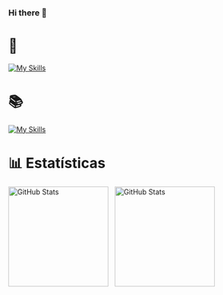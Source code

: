 ### Hi there 👋

<div display='flex' align='flex-start'>

# 🚀

<div display='flex' align='flex-start'>

[![My Skills](https://skillicons.dev/icons?i=html,css,js,python,java)](https://skillicons.dev)

</div>
</div>

<div display='flex' align='flex-start'>

# 📚

<div display='flex' align='flex-start'>

[![My Skills](https://skillicons.dev/icons?i=react,typescript,nodejs,mysql)](https://skillicons.dev)

</div>
</div>

# 📊 Estatísticas
<p>
  <img 
    align="left" 
    alt="GitHub Stats" 
    height="200" 
    style="padding-right: 10px;" 
    src="https://github-readme-stats.vercel.app/api?username=jvds-dev&bg_color=90,3476b355,351c7355&text_color=ffffff&title_color=ffffff&hide_border=true&card_width=450" 
  />

<img 
      align="left" 
      alt="GitHub Stats" 
      height="200" 
      src="https://github-readme-stats.vercel.app/api/top-langs/?username=jvds-dev&layout=compact&theme=github&border_color=00000000&bg_color=90,3476b3,351c73&text_color=ffffffff&title_color=ffffffff" 
  />
</p>

